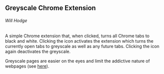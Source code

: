 ## Greyscale Chrome Extension
###### Will Hodge

A simple Chrome extension that, when clicked, turns all Chrome tabs to black and white. Clicking the icon activates the extension which turns the currently open tabs to greyscale as well as any future tabs. Clicking the icon again deactivates the greyscale.

Greyscale pages are easier on the eyes and limit the addictive nature of webpages (see [here](http://www.tristanharris.com/2016/05/how-technology-hijacks-peoples-minds%E2%80%8A-%E2%80%8Afrom-a-magician-and-googles-design-ethicist/)).
